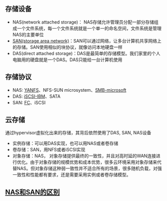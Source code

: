 ## 存储设备

+ NAS(network attached storage)： NAS存储允许管理员分配一部分存储组成一个文件系统，每一个文件系统就是一个单一的命名空间，文件系统是管理NAS的主要单位
+ [SAN(storage area network)](http://searchstorage.techtarget.com/definition/storage-area-network-SAN)：SAN可以通过网络，让多台计算机共享网络上的存储。SAN使用相似的块协议，就像访问本地硬盘一样
+ DAS(direct attached storage)：DAS是最简单的存储模型。我们家里的个人电脑用的硬盘就是一个DAS。DAS只能给一台计算机使用



## 存储协议

+ NAS: [YANFS](https://blogs.oracle.com/shepler/entry/yanfs_is_the_new_webnfs)、NFS-SUN microsystem、[SMB-microsoft](http://searchnetworking.techtarget.com/definition/Server-Message-Block-Protocol)
+ DAS: [iSCSI-IBM](http://searchstorage.techtarget.com/definition/iSCSI)、SATA
+ SAN: [FC](http://searchstorage.techtarget.com/definition/Fibre-Channel)、iSCSI

## 云存储

通过hypervisor虚拟化出来的存储，其背后依然使用了DAS, SAN, NAS设备

+ 实例存储：可以用DAS实现，也可以用NAS或者卷存储
+ 卷存储：SAN，用NFS或者iSCSI实现
+ 对象存储：NAS， 对象存储提供最终的一致性，并且对高时延的WAN连接进行优化。由于对象存储的规模优势和成本优势，很多云环境采用对象存储来代替NAS。但对象存储这种弱一致性并不适合所有的场景，很多随机负载，对强一致性和性能都有要求，还是需要采用实例或者卷存储模型。

## [NAS和SAN的区别](http://searchstorage.techtarget.com/answer/SAN-vs-NAS-A-diagram-of-the-differences)
